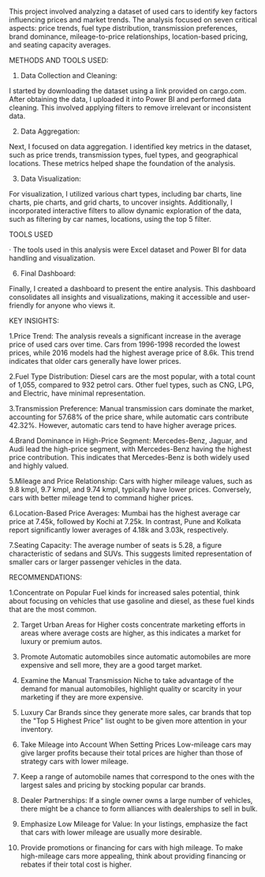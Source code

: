 This project involved analyzing a dataset of used cars to identify key factors influencing prices and market trends. The analysis focused on seven critical aspects: price trends, fuel type distribution, transmission preferences, brand dominance, mileage-to-price relationships, location-based pricing, and seating capacity averages.

METHODS AND TOOLS USED:

1. Data Collection and Cleaning:

I started by downloading the dataset using a link provided on cargo.com. After obtaining the data, I uploaded it into Power BI and performed data cleaning. This involved applying filters to remove irrelevant or inconsistent data.

2. Data Aggregation:

Next, I focused on data aggregation. I identified key metrics in the dataset, such as price trends, transmission types, fuel types, and geographical locations. These metrics helped shape the foundation of the analysis.

3. Data Visualization:

For visualization, I utilized various chart types, including bar charts, line charts, pie charts, and grid charts, to uncover insights. Additionally, I incorporated interactive filters to allow dynamic exploration of the data, such as filtering by car names, locations, using the top 5 filter.

 

 TOOLS USED

·         The tools used in this analysis were Excel dataset and Power BI  for data handling and visualization.

6. Final Dashboard:

Finally, I created a dashboard to present the entire analysis. This dashboard consolidates all insights and visualizations, making it accessible and user-friendly for anyone who views it.

 

KEY INSIGHTS:

1.Price Trend: The analysis reveals a significant increase in the average price of used cars over time. Cars from 1996-1998 recorded the lowest prices, while 2016 models had the highest average price of 8.6k. This trend indicates that older cars generally have lower prices.

2.Fuel Type Distribution: Diesel cars are the most popular, with a total count of 1,055, compared to 932 petrol cars. Other fuel types, such as CNG, LPG, and Electric, have minimal representation.

3.Transmission Preference: Manual transmission cars dominate the market, accounting for 57.68% of the price share, while automatic cars contribute 42.32%. However, automatic cars tend to have higher average prices.

4.Brand Dominance in High-Price Segment: Mercedes-Benz, Jaguar, and Audi lead the high-price segment, with Mercedes-Benz having the highest price contribution. This indicates that Mercedes-Benz is both widely used and highly valued.

5.Mileage and Price Relationship: Cars with higher mileage values, such as 9.8 kmpl, 9.7 kmpl, and 9.74 kmpl, typically have lower prices. Conversely, cars with better mileage tend to command higher prices.

6.Location-Based Price Averages: Mumbai has the highest average car price at 7.45k, followed by Kochi at 7.25k. In contrast, Pune and Kolkata report significantly lower averages of 4.18k and 3.03k, respectively.

7.Seating Capacity: The average number of seats is 5.28, a figure characteristic of sedans and SUVs. This suggests limited representation of smaller cars or larger passenger vehicles in the data.

 

RECOMMENDATIONS:

1.Concentrate on Popular Fuel kinds for increased sales potential, think about focusing on vehicles that use gasoline and diesel, as these fuel kinds that are the most common.

2. Target Urban Areas for Higher costs concentrate marketing efforts in areas where average costs are higher, as this indicates a market for luxury or premium autos.

3. Promote Automatic automobiles since automatic automobiles are more expensive and sell more, they are a good target market.

4. Examine the Manual Transmission Niche to take advantage of the demand for manual automobiles, highlight quality or scarcity in your marketing if they are more expensive.

5. Luxury Car Brands since they generate more sales, car brands that top the "Top 5 Highest Price" list ought to be given more attention in your inventory.

6. Take Mileage into Account When Setting Prices Low-mileage cars may give larger profits because their total prices are higher than those of strategy cars with lower mileage.

7. Keep a range of automobile names that correspond to the ones with the largest sales and pricing by stocking popular car brands.

8. Dealer Partnerships: If a single owner owns a large number of vehicles, there might be a chance to form alliances with dealerships to sell in bulk.

9. Emphasize Low Mileage for Value: In your listings, emphasize the fact that cars with lower mileage are usually more desirable.

10. Provide promotions or financing for cars with high mileage. To make high-mileage cars more appealing, think about providing financing or rebates if their total cost is higher.
